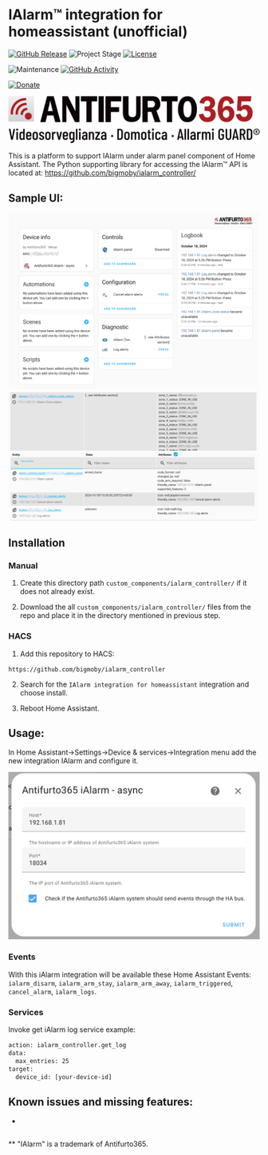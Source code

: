 # IAlarm&trade; integration for homeassistant (unofficial)

[![GitHub Release][releases-shield]][releases]
![Project Stage][project-stage-shield]
[![License][license-shield]](LICENSE.md)

![Maintenance][maintenance-shield]
[![GitHub Activity][commits-shield]][commits]

[![Donate](https://img.shields.io/badge/donate-BuyMeCoffee-yellow.svg)](https://www.buymeacoffee.com/bigmoby)

![IAlarm_LOGO](logo@2x.png)

This is a platform to support IAlarm under alarm panel component of Home Assistant. The Python supporting library for accessing the IAlarm&trade; API is located at: https://github.com/bigmoby/ialarm_controller/

## Sample UI:

![UI_SCREENSHOT3](Capture3.png)
![UI_SCREENSHOT1](Capture.png)
![UI_SCREENSHOT2](Capture2.png)

## Installation

### Manual

1. Create this directory path `custom_components/ialarm_controller/` if it does not already exist.

2. Download the all `custom_components/ialarm_controller/` files from the repo and place it in the directory mentioned in previous step.

### HACS

1. Add this repository to HACS:

```
https://github.com/bigmoby/ialarm_controller
```

2. Search for the `IAlarm integration for homeassistant` integration and choose install.

3. Reboot Home Assistant.

## Usage:

In Home Assistant->Settings->Device & services->Integration menu add the new integration IAlarm and configure it.

![UI_SCREENSHOT4](Capture4.png)

### Events

With this iAlarm integration will be available these Home Assistant Events: `ialarm_disarm`, `ialarm_arm_stay`, `ialarm_arm_away`, `ialarm_triggered`, `cancel_alarm`, `ialarm_logs`.

### Services

Invoke get iAlarm log service example:

```
action: ialarm_controller.get_log
data:
  max_entries: 25
target:
  device_id: [your-device-id]
```

## Known issues and missing features:

-

##

\*\* "IAlarm" is a trademark of Antifurto365.

[releases-shield]: https://img.shields.io/github/release/bigmoby/ialarm_controller.svg
[releases]: https://github.com/bigmoby/ialarm_controller/releases
[project-stage-shield]: https://img.shields.io/badge/project%20stage-production%20ready-brightgreen.svg
[license-shield]: https://img.shields.io/github/license/bigmoby/ialarm_controller
[maintenance-shield]: https://img.shields.io/maintenance/yes/2024.svg
[commits-shield]: https://img.shields.io/github/commit-activity/y/bigmoby/ialarm_controller.svg
[commits]: https://img.shields.io/github/commits/bigmoby/ialarm_controller
